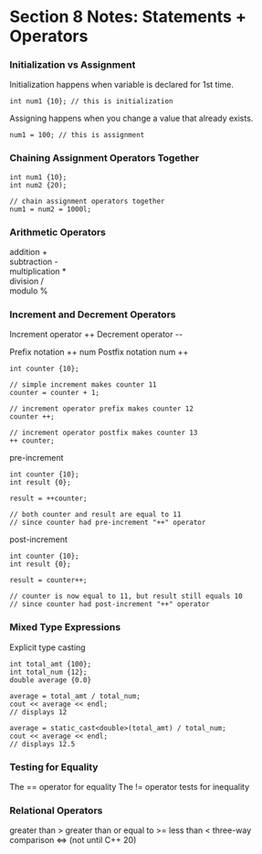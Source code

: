 # Section 8 Notes: Statements + Operators

### Initialization vs Assignment

Initialization happens when variable is declared for 1st time. 

``` 
int num1 {10}; // this is initialization
```

Assigning happens when you change a value that already exists.

```
num1 = 100; // this is assignment
```

### Chaining Assignment Operators Together

```
int num1 {10};
int num2 {20);

// chain assignment operators together
num1 = num2 = 1000l;
```

### Arithmetic Operators

addition + <br>
subtraction - <br>
multiplication * <br>
division / <br>
modulo % <br>

### Increment and Decrement Operators

Increment operator ++
Decrement operator --

Prefix notation ++ num
Postfix notation num ++ 

```
int counter {10};

// simple increment makes counter 11
counter = counter + 1;

// increment operator prefix makes counter 12
counter ++;

// increment operator postfix makes counter 13
++ counter;
```

pre-increment
```
int counter {10};
int result {0};

result = ++counter;

// both counter and result are equal to 11
// since counter had pre-increment "++" operator
```

post-increment
```
int counter {10};
int result {0};

result = counter++;

// counter is now equal to 11, but result still equals 10
// since counter had post-increment "++" operator
```

### Mixed Type Expressions


Explicit type casting

``` 
int total_amt {100};
int total_num {12};
double average {0.0}

average = total_amt / total_num;
cout << average << endl;
// displays 12

average = static_cast<double>(total_amt) / total_num;
cout << average << endl;
// displays 12.5
```

### Testing for Equality

The == operator for equality
The != operator tests for inequality 

### Relational Operators

greater than >
greater than or equal to >=
less than <
three-way comparison <=> (not until C++ 20)
